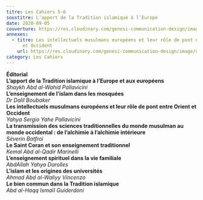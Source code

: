 ```yaml
---
titre: Les Cahiers 5-6
soustitre: L’apport de la Tradition islamique à l’Europe
date: 2020-09-05
couverture: https://res.cloudinary.com/genesi-communication-design/image/upload/v1606125410/ihei/couvertures/c056_a3ax3d.jpg
annexes:
  - titre: Les intellectuels musulmans européens et leur rôle de pont entre Orient
      et Occident
    url: https://res.cloudinary.com/genesi-communication-design/image/upload/v1606736141/ihei/PDF/Les%20Cahiers/Les%20Cahiers%205-6/Les-intellectuels-musulmans_iypvxh.pdf
category: Les Cahiers
---
```

**Éditorial**</br>
**L’apport de la Tradition islamique à l’Europe et aux européens**</br>
*Shaykh Abd al-Wahid Pallavicini*</br>
**L’enseignement de l’islam dans les mosquées**</br>
*Dr Dalil Boubaker*</br>
**Les intellectuels musulmans européens et leur rôle de pont entre Orient et Occident**</br>
*Yahya Sergio Yahe Pallavicini*</br>
**La transmission des sciences traditionnelles du monde musulman au monde occidental&nbsp;: de l’alchimie à l’alchimie intérieure**</br>
*Séverin Batfroi*</br>
**Le Saint Coran et son enseignement traditionnel**</br>
*Kemal Abd al-Qadir Marinelli*</br>
**L’enseignement spirituel dans la vie familiale**</br>
*AbdAllah Yahya Darolles*</br>
**L’islam et les origines des universités**</br>
*Ahmad Abd al-Waliyy Vincenzo*</br>
**Le bien commun dans la Tradition islamique**</br>
*Abd al-Haqq Ismaïl Guiderdoni*</br>
